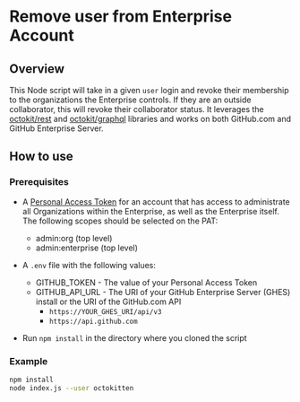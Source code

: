 # Remove user from Enterprise Account

## Overview

This Node script will take in a given `user` login and revoke their membership to the organizations the Enterprise controls. If they are an outside collaborator, this will revoke their collaborator status. It leverages the [octokit/rest](https://github.com/octokit/rest.js) and [octokit/graphql](https://github.com/octokit/graphql.js) libraries and works on both GitHub.com and GitHub Enterprise Server.

## How to use

### Prerequisites

- A [Personal Access Token](https://help.github.com/articles/authorizing-a-personal-access-token-for-use-with-a-saml-single-sign-on-organization/) for an account that has access to administrate all Organizations within the Enterprise, as well as the Enterprise itself. The following scopes should be selected on the PAT:
  - admin:org (top level)
  - admin:enterprise (top level)

- A `.env` file with the following values:
  - GITHUB_TOKEN - The value of your Personal Access Token
  - GITHUB_API_URL - The URI of your GitHub Enterprise Server (GHES) install or the URI of the GitHub.com API
    - `https://YOUR_GHES_URI/api/v3`
    - `https://api.github.com`

- Run `npm install` in the directory where you cloned the script

### Example

```.sh
npm install
node index.js --user octokitten
```
